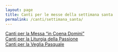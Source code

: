 ```yaml
---
layout: page
title: Canti per le messe della settimana santa
permalink: /canti/settimana_santa/
---  
```


[Canti per la Messa “in Coena Domini”](../messa_in_coena_domini)  
[Canti per la Liturgia della Passione](../liturgia_passione)   
[Canti per la Veglia Pasquale](../veglia_pasquale)   
